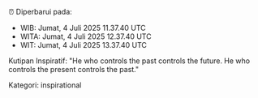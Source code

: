 ⏰ Diperbarui pada:
- WIB: Jumat, 4 Juli 2025 11.37.40 UTC
- WITA: Jumat, 4 Juli 2025 12.37.40 UTC
- WIT: Jumat, 4 Juli 2025 13.37.40 UTC

Kutipan Inspiratif:
"He who controls the past controls the future. He who controls the present controls the past."


Kategori: inspirational

